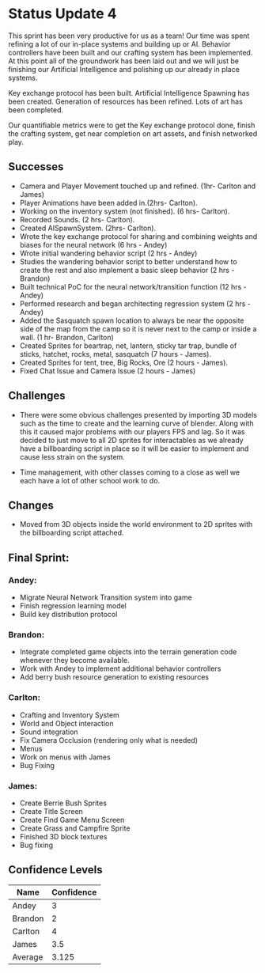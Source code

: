# Status Update 4

This sprint has been very productive for us as a team! Our time was spent refining a lot of our in-place systems and building up or AI. Behavior controllers have been built and our crafting system has been implemented. At this point all of the groundwork has been laid out and we will just be finishing our Artificial Intelligence and polishing up our already in place systems.

Key exchange protocol has been built. Artificial Intelligence Spawning has been created. Generation of resources has been refined. Lots of art has been completed.

Our quantifiable metrics were to get the Key exchange protocol done, finish the crafting system, get near completion on art assets, and finish networked play.

## Successes
-	Camera and Player Movement touched up and refined. (1hr- Carlton and James)
-	Player Animations have been added in.(2hrs- Carlton).
-	Working on the inventory system (not finished). (6 hrs- Carlton).
-	Recorded Sounds. (2 hrs- Carlton).
-	Created AISpawnSystem. (2hrs- Carlton).
-	Wrote the key exchange protocol for sharing and combining weights and biases for the neural network (6 hrs - Andey)
-	Wrote initial wandering behavior script (2 hrs - Andey)
-	Studies the wandering behavior script to better understand how to create the rest and also implement a basic sleep behavior (2 hrs -Brandon)
-	Built technical PoC for the neural network/transition function (12 hrs - Andey)
-	Performed research and began architecting regression system (2 hrs - Andey)
-	Added the Sasquatch spawn location to always be near the opposite side of the map from the camp so it is never next to the camp or inside a wall. (1 hr- Brandon, Carlton)
-	Created Sprites for beartrap, net, lantern, sticky tar trap, bundle of sticks, hatchet, rocks, metal, sasquatch (7 hours - James).
-	Created Sprites for tent, tree, Big Rocks, Ore (2 hours - James). 
-	Fixed Chat Issue and Camera Issue (2 hours - James)

## Challenges

-	There were some obvious challenges presented by importing 3D models such as the time to create and the learning curve of blender. Along with this it caused major problems with our players FPS and lag. So it was decided to just move to all 2D sprites for interactables as we already have a billboarding script in place so it will be easier to implement and cause less strain on the system.

-	Time management, with other classes coming to a close as well we each have a lot of other school work to do.


## Changes
- Moved from 3D objects inside the world environment to 2D sprites with the billboarding script attached.

## Final Sprint:
### Andey:
- Migrate Neural Network Transition system into game
- Finish regression learning model
- Build key distribution protocol

### Brandon:
- Integrate completed game objects into the terrain generation code whenever they become available.
- Work with Andey to implement additional behavior controllers
- Add berry bush resource generation to existing resources

### Carlton:
-	Crafting and Inventory System 
-	World and Object interaction
-	Sound integration
-	Fix Camera Occlusion (rendering only what is needed)
-	Menus
-	Work on menus with James
-	Bug Fixing 

### James:
-	Create Berrie Bush Sprites
-	Create Title Screen
-	Create Find Game Menu Screen
-	Create Grass and Campfire Sprite
-	Finished 3D block textures
-	Bug fixing

## Confidence Levels
| Name | Confidence |
|---|---|
|Andey|3|
|Brandon|2|
|Carlton|4|
|James|3.5|
|Average|3.125|
